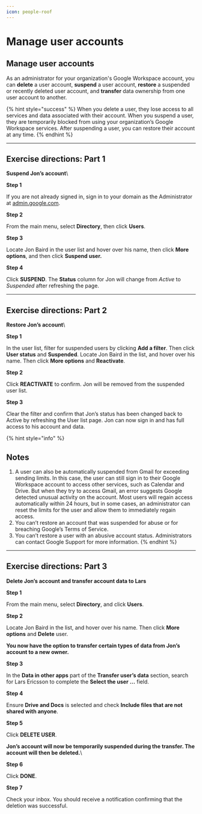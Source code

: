 ```yaml
---
icon: people-roof
---
```


# Manage user accounts

## Manage user accounts

As an administrator for your organization's Google Workspace account, you can **delete** a user account, **suspend** a user account, **restore** a suspended or recently deleted user account, and **transfer** data ownership from one user account to another.

{% hint style="success" %}
When you delete a user, they lose access to all services and data associated with their account. When you suspend a user, they are temporarily blocked from using your organization’s Google Workspace services. After suspending a user, you can restore their account at any time.
{% endhint %}

***

## Exercise directions: Part 1

**Suspend Jon’s account**\


**Step 1**

If you are not already signed in, sign in to your domain as the Administrator at [admin.google.com](http://admin.google.com/).

**Step 2**

From the main menu, select **Directory**, then click **Users**.

**Step 3**

Locate Jon Baird in the user list and hover over his name, then click **More options**, and then click **Suspend user.**

**Step 4**

Click **SUSPEND**. The **Status** column for Jon will change from _Active_ to _Suspended_ after refreshing the page.



***

## Exercise directions: Part 2

**Restore Jon’s account**\


**Step 1**

In the user list, filter for suspended users by clicking **Add a filter**. Then click **User status** and **Suspended**. Locate Jon Baird in the list, and hover over his name. Then click **More options** and **Reactivate**.

**Step 2**

Click **REACTIVATE** to confirm. Jon will be removed from the suspended user list.

**Step 3**

Clear the filter and confirm that Jon’s status has been changed back to Active by refreshing the User list page. Jon can now sign in and has full access to his account and data.



{% hint style="info" %}
## Notes

1. A user can also be automatically suspended from Gmail for exceeding sending limits. In this case, the user can still sign in to their Google Workspace account to access other services, such as Calendar and Drive. But when they try to access Gmail, an error suggests Google detected unusual activity on the account. Most users will regain access automatically within 24 hours, but in some cases, an administrator can reset the limits for the user and allow them to immediately regain access.
2. You can’t restore an account that was suspended for abuse or for breaching Google’s Terms of Service.
3. You can’t restore a user with an abusive account status. Administrators can contact Google Support for more information.
{% endhint %}



***

## Exercise directions: Part 3

**Delete Jon’s account and transfer account data to Lars**



**Step 1**

From the main menu, select **Directory**, and click **Users**.

**Step 2**

Locate Jon Baird in the list, and hover over his name. Then click **More options** and **Delete** user.



**You now have the option to transfer certain types of data from Jon’s account to a new owner.**



**Step 3**

In the **Data in other apps** part of the **Transfer user’s data** section, search for Lars Ericsson to complete the **Select the user** **...** field.

**Step 4**

Ensure **Drive and Docs** is selected and check **Include files that are not shared with anyone**.

**Step 5**

Click **DELETE USER**.



**Jon’s account will now be temporarily suspended during the transfer. The account will then be deleted.**\


**Step 6**

Click **DONE**.

**Step 7**

Check your inbox. You should receive a notification confirming that the deletion was successful.
